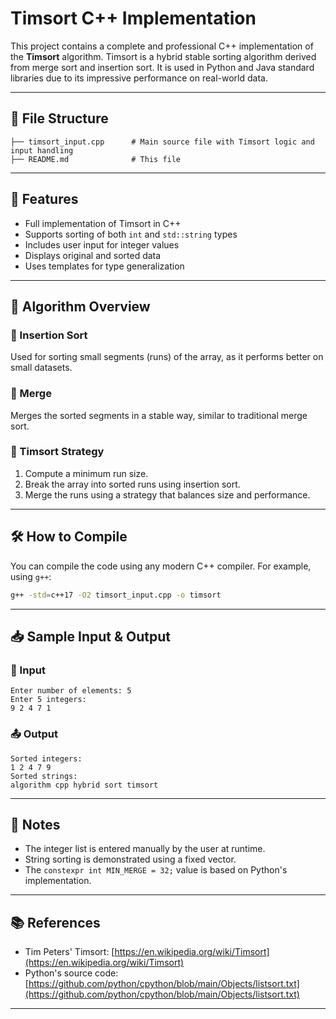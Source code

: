 # Timsort C++ Implementation

This project contains a complete and professional C++ implementation of the **Timsort** algorithm. Timsort is a hybrid stable sorting algorithm derived from merge sort and insertion sort. It is used in Python and Java standard libraries due to its impressive performance on real-world data.

---

## 📂 File Structure

```
├── timsort_input.cpp      # Main source file with Timsort logic and input handling
├── README.md              # This file
```

---

## 🚀 Features

* Full implementation of Timsort in C++
* Supports sorting of both `int` and `std::string` types
* Includes user input for integer values
* Displays original and sorted data
* Uses templates for type generalization

---

## 🧠 Algorithm Overview

### 🔹 Insertion Sort

Used for sorting small segments (runs) of the array, as it performs better on small datasets.

### 🔹 Merge

Merges the sorted segments in a stable way, similar to traditional merge sort.

### 🔹 Timsort Strategy

1. Compute a minimum run size.
2. Break the array into sorted runs using insertion sort.
3. Merge the runs using a strategy that balances size and performance.

---

## 🛠️ How to Compile

You can compile the code using any modern C++ compiler. For example, using `g++`:

```bash
g++ -std=c++17 -O2 timsort_input.cpp -o timsort
```

---

## 📥 Sample Input & Output

### 🧑 Input

```
Enter number of elements: 5
Enter 5 integers:
9 2 4 7 1
```

### 📤 Output

```
Sorted integers:
1 2 4 7 9
Sorted strings:
algorithm cpp hybrid sort timsort
```

---

## 📌 Notes

* The integer list is entered manually by the user at runtime.
* String sorting is demonstrated using a fixed vector.
* The `constexpr int MIN_MERGE = 32;` value is based on Python's implementation.

---

## 📚 References

* Tim Peters' Timsort: [https://en.wikipedia.org/wiki/Timsort](https://en.wikipedia.org/wiki/Timsort)
* Python's source code: [https://github.com/python/cpython/blob/main/Objects/listsort.txt](https://github.com/python/cpython/blob/main/Objects/listsort.txt)

---
